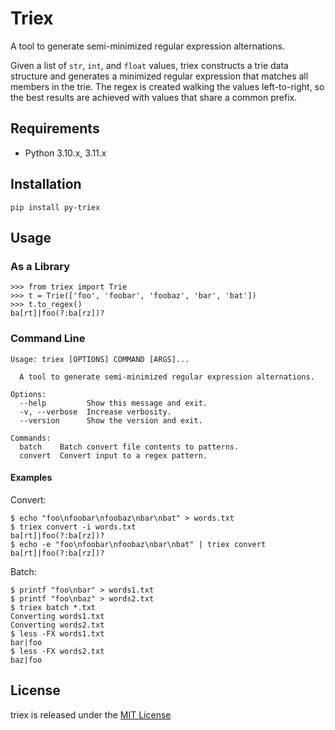 # Triex

A tool to generate semi-minimized regular expression alternations.

Given a list of `str`, `int`, and `float` values, triex constructs a trie data structure and generates a minimized regular expression that matches all members in the trie. The regex is created walking the values left-to-right, so the best results are achieved with values that share a common prefix.

## Requirements

- Python 3.10.x, 3.11.x

## Installation

```
pip install py-triex
```

## Usage

### As a Library

```
>>> from triex import Trie
>>> t = Trie(['foo', 'foobar', 'foobaz', 'bar', 'bat'])
>>> t.to_regex()
ba[rt]|foo(?:ba[rz])?
```

### Command Line

```
Usage: triex [OPTIONS] COMMAND [ARGS]...

  A tool to generate semi-minimized regular expression alternations.

Options:
  --help         Show this message and exit.
  -v, --verbose  Increase verbosity.
  --version      Show the version and exit.

Commands:
  batch    Batch convert file contents to patterns.
  convert  Convert input to a regex pattern.
```

#### Examples

Convert:

```
$ echo "foo\nfoobar\nfoobaz\nbar\nbat" > words.txt
$ triex convert -i words.txt
ba[rt]|foo(?:ba[rz])?
$ echo -e "foo\nfoobar\nfoobaz\nbar\nbat" | triex convert
ba[rt]|foo(?:ba[rz])?
```

Batch:

```
$ printf "foo\nbar" > words1.txt
$ printf "foo\nbaz" > words2.txt
$ triex batch *.txt
Converting words1.txt
Converting words2.txt
$ less -FX words1.txt
bar|foo
$ less -FX words2.txt
baz|foo
```

## License

triex is released under the [MIT License](./LICENSE)
